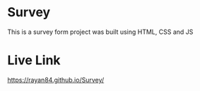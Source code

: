 # Survey

This is a survey form project was built using HTML, CSS and JS 

# Live Link
https://rayan84.github.io/Survey/

